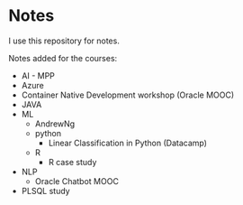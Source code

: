 # Notes

I use this repository for notes.

Notes added for the courses:

- AI - MPP
- Azure
- Container Native Development workshop (Oracle MOOC)
- JAVA
- ML
  - AndrewNg
  - python
    - Linear Classification in Python (Datacamp)
  - R 
    - R case study
- NLP
  - Oracle Chatbot MOOC
- PLSQL study
